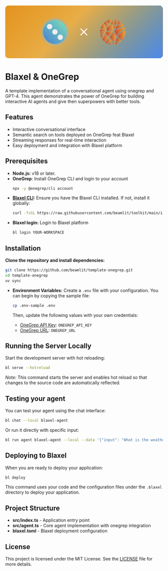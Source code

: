 
<p align="center">
  <img style="border-radius:10px" src=".github/assets/cover.png" alt="Blaxel"/>
</p>

# Blaxel & OneGrep
A template implementation of a conversational agent using onegrep and GPT-4. This agent demonstrates the power of OneGrep for building interactive AI agents and give then superpowers with better tools.

## Features

- Interactive conversational interface
- Semantic search on tools deployed on OneGrep feat Blaxel
- Streaming responses for real-time interaction
- Easy deployment and integration with Blaxel platform

## Prerequisites

- **Node.js:** v18 or later.
- **OneGrep**: Install OneGrep CLI and login to your account
  ```bash
  npx -y @onegrep/cli account
  ```
- **[Blaxel CLI](https://docs.blaxel.ai/Get-started):** Ensure you have the Blaxel CLI installed. If not, install it globally:
  ```bash
  curl -fsSL https://raw.githubusercontent.com/beamlit/toolkit/main/install.sh | BINDIR=$HOME/.local/bin sh
  ```
- **Blaxel login:** Login to Blaxel platform
  ```bash
  bl login YOUR-WORKSPACE
  ```

## Installation

**Clone the repository and install dependencies:**

```bash
git clone https://github.com/beamlit/template-onegrep.git
cd template-onegrep
uv sync
```

- **Environment Variables:** Create a `.env` file with your configuration. You can begin by copying the sample file:

  ```bash
  cp .env-sample .env
  ```

  Then, update the following values with your own credentials:

  - [OneGrep API Key](https://onegrep.dev): `ONEGREP_API_KEY`
  - [OneGrep URL](https://onegrep.dev): `ONEGREP_URL`

## Running the Server Locally

Start the development server with hot reloading:

```bash
bl serve --hotreload
```

_Note:_ This command starts the server and enables hot reload so that changes to the source code are automatically reflected.

## Testing your agent

You can test your agent using the chat interface:

```bash
bl chat --local blaxel-agent
```

Or run it directly with specific input:

```bash
bl run agent blaxel-agent --local --data '{"input": "What is the weather in Paris?"}'
```

## Deploying to Blaxel

When you are ready to deploy your application:

```bash
bl deploy
```

This command uses your code and the configuration files under the `.blaxel` directory to deploy your application.

## Project Structure

- **src/index.ts** - Application entry point
- **src/agent.ts** - Core agent implementation with onegrep integration
- **blaxel.toml** - Blaxel deployment configuration

## License

This project is licensed under the MIT License. See the [LICENSE](LICENSE) file for more details.
